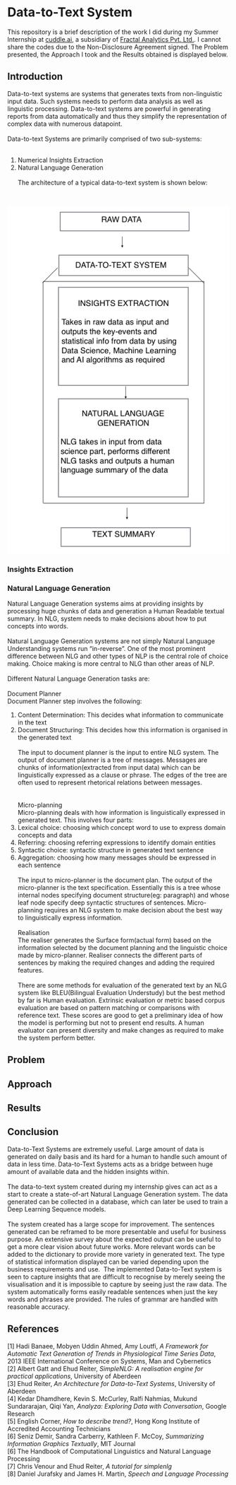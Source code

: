 # Data-to-Text System

This repository is a brief description of the work I did during my Summer Internship at [cuddle.ai](http://www.cuddle.ai), a subsidiary of [Fractal Analytics Pvt. Ltd.](https://fractalanalytics.com). I cannot share the codes due to the Non-Disclosure Agreement signed. The Problem presented, the Approach I took and the Results obtained is displayed below.

## Introduction

Data-to-text systems are systems that generates texts from non-linguistic input data. Such systems needs to perform data analysis as well as linguistic processing. Data-to-text systems are powerful in generating reports from data automatically and thus they simplify the representation of complex data with numerous datapoint.
<br /><br />
Data-to-text Systems are primarily comprised of two sub-systems:
<br /><br />
1.	Numerical Insights Extraction
2.	Natural Language Generation
<br /><br />
The architecture of a typical data-to-text system is shown below:
<br />
<p Align="Centre">
	<IMG Src="Images/d2t.jpg"></IMG>
</p>

### Insights Extraction

### Natural Language Generation

Natural Language Generation systems aims at providing insights by processing huge chunks of data and generation a Human Readable textual summary. In NLG, system needs to make decisions about how to put concepts into words.
<br /><br />
Natural Language Generation systems are not simply Natural Language Understanding systems run “in-reverse”. One of the most prominent difference between NLG and other types of NLP is the central role of choice making. Choice making is more central to NLG than other areas of NLP.
<br /><br />
Different Natural Language Generation tasks are:
<br /><br />
Document Planner  <br />
Document Planner step involves the following: <br />
1.	Content Determination: This decides what information to communicate in the text <br />
2.	Document Structuring: This decides how this information is organised in the generated text  
<br /><br />
The input to document planner is the input to entire NLG system. The output of document planner is a tree of messages. Messages are chunks of information(extracted from input data) which can be linguistically expressed as a clause or phrase. The edges of the tree are often used to represent rhetorical relations between messages. <br />
<br /><br />
Micro-planning  <br />
Micro-planning deals with how information is linguistically expressed in generated text. This involves four parts: <br />
1.	Lexical choice: choosing which concept word to use to express domain concepts and data <br />
2.	Referring: choosing referring expressions to identify domain entities <br />
3.	Syntactic choice: syntactic structure in generated text sentence <br />
4.	Aggregation:  choosing how many messages should be expressed in each sentence  <br /><br />
The input to micro-planner is the document plan. The output of the micro-planner is the text specification. Essentially this is a tree whose internal nodes specifying document structure(eg: paragraph) and whose leaf node specify deep syntactic structures of sentences. Micro-planning requires an NLG system to make decision about the best way to linguistically express information. <br /><br />
Realisation  <br />
The realiser generates the Surface form(actual form) based on the information selected by the document planning and the linguistic choice made by micro-planner. Realiser connects the different parts of sentences by making the required changes and adding the required features.
<br /><br />
There are some methods for evaluation of the generated text by an NLG system like BLEU(Bilingual Evaluation Understudy) but the best method by far is Human evaluation. Extrinsic evaluation or metric based corpus evaluation are based on pattern matching or comparisons with reference text. These scores are good to get a preliminary idea of how the model is performing but not to present end results. A human evaluator can present diversity and make changes as required to make the system perform better.

## Problem

## Approach

## Results

## Conclusion

Data-to-Text Systems are extremely useful. Large amount of data is generated on daily basis and its hard for a human to handle such amount of data in less time. Data-to-Text Systems acts as a bridge between huge amount of available data and the hidden insights within.
<br /><br />
The data-to-text system created during my internship gives can act as a start to create a state-of-art Natural Language Generation system. The data generated can be collected in a database, which can later be used to train a Deep Learning Sequence models.
<br /><br />
The system created has a large scope for improvement. The sentences generated can be reframed to be more presentable and useful for business purpose. An extensive survey about the expected output can be useful to get a more clear vision about future works. More relevant words can be added to the dictionary to provide more variety in generated text. The type of statistical information displayed can be varied depending upon the business requirements and use.  The implemented Data-to-Text system is seen to capture insights that are difficult to recognise by merely seeing the visualisation and it is impossible to capture by seeing just the raw data. The system automatically forms easily readable sentences when just the key words and phrases are provided. The rules of grammar are handled with reasonable accuracy.

## References

[1] Hadi Banaee, Mobyen Uddin Ahmed, Amy Loutfi, *A Framework for Automatic Text Generation of Trends in Physiological Time Series Data*, 2013 IEEE International Conference on Systems, Man and Cybernetics<br />
[2] Albert Gatt and Ehud Reiter, *SimpleNLG: A realisation engine for practical applications*, University of Aberdeen<br />
[3] Ehud Reiter, *An Architecture for Data-to-Text Systems*, University of Aberdeen<br />
[4] Kedar Dhamdhere, Kevin S. McCurley, Ralfi Nahmias, Mukund Sundararajan, Qiqi Yan, *Analyza: Exploring Data with Conversation*, Google Research<br />
[5] English Corner, *How to describe trend?*, Hong Kong Institute of Accredited Accounting Technicians<br />
[6] Seniz Demir, Sandra Carberry, Kathleen F. McCoy, *Summarizing Information Graphics Textually*, MIT Journal<br />
[6] The Handbook of Computational Linguistics and Natural Language Processing<br />
[7] Chris Venour and Ehud Reiter, *A tutorial for simplenlg*<br />
[8] Daniel Jurafsky and James H. Martin, *Speech and Language Processing*<br />